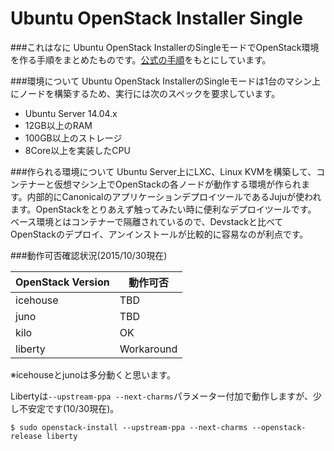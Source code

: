 # Ubuntu OpenStack Installer Single

###これはなに
Ubuntu OpenStack InstallerのSingleモードでOpenStack環境を作る手順をまとめたものです。[公式の手順](http://openstack.astokes.org/guides/single-install)をもとにしています。

###環境について
Ubuntu OpenStack InstallerのSingleモードは1台のマシン上にノードを構築するため、実行には次のスペックを要求しています。

- Ubuntu Server 14.04.x
- 12GB以上のRAM
- 100GB以上のストレージ
- 8Core以上を実装したCPU

###作られる環境について
Ubuntu Server上にLXC、Linux KVMを構築して、コンテナーと仮想マシン上でOpenStackの各ノードが動作する環境が作られます。内部的にCanonicalのアプリケーションデプロイツールであるJujuが使われます。OpenStackをとりあえず触ってみたい時に便利なデプロイツールです。
ベース環境とはコンテナーで隔離されているので、Devstackと比べてOpenStackのデプロイ、アンインストールが比較的に容易なのが利点です。

###動作可否確認状況(2015/10/30現在)

OpenStack Version | 動作可否     | 
----------------- | ------------ | 
icehouse          | TBD          |       
juno              | TBD          |      
kilo              | OK           |       
liberty           | Workaround   |       

※icehouseとjunoは多分動くと思います。

Libertyは`--upstream-ppa --next-charms`パラメーター付加で動作しますが、少し不安定です(10/30現在)。

````
$ sudo openstack-install --upstream-ppa --next-charms --openstack-release liberty
````